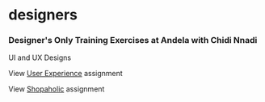 # designers
### Designer's Only Training Exercises at Andela with Chidi Nnadi
UI and UX Designs

View <a href="http://andela-fadebayo.github.io/designers/ux_ex3/">User Experience</a> assignment

View <a href="http://andela-fadebayo.github.io/designers/shopaholic/">Shopaholic</a> assignment
